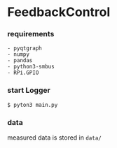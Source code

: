 # FeedbackControl

### requirements
```
- pyqtgraph
- numpy
- pandas
- python3-smbus
- RPi.GPIO
```

### start Logger
```
$ pyton3 main.py
```

### data

measured data is stored in `data/`
